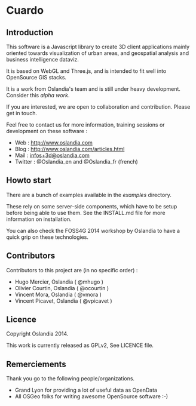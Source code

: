 Cuardo
======

Introduction
------------

This software is a Javascript library to create 3D client applications mainly oriented towards visualization of urban areas, and geospatial analysis and business intelligence dataviz.

It is based on WebGL and Three.js, and is intended to fit well into OpenSource GIS stacks.

It is a work from Oslandia's team and is still under heavy development. Consider this *alpha work*.

If you are interested, we are open to collaboration and contribution. Please get in touch.

Feel free to contact us for more information, training sessions or development on these software :
* Web :   http://www.oslandia.com
* Blog :  http://www.oslandia.com/articles.html
* Mail :  infos+3d@oslandia.com
* Twitter : @Oslandia_en and @Oslandia_fr (french)

Howto start
-----------

There are a bunch of examples available in the *examples* directory.

These rely on some server-side components, which have to be setup before being able to use them. See the INSTALL.md file for more information on installation.

You can also check the FOSS4G 2014 workshop by Oslandia to have a quick grip on these technologies.

Contributors
------------

Contributors to this project are (in no specific order) :
* Hugo Mercier, Oslandia ( @mhugo )
* Olivier Courtin, Oslandia ( @ocourtin )
* Vincent Mora, Oslandia ( @vmora )
* Vincent Picavet, Oslandia ( @vpicavet )

Licence
-------

Copyright Oslandia 2014.

This work is currently released as GPLv2, See LICENCE file.

Remerciements
-------------

Thank you go to the following people/organizations.
* Grand Lyon for providing a lot of useful data as OpenData
* All OSGeo folks for writing awesome OpenSource software :-)

